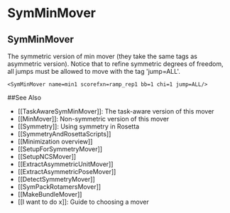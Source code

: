 # SymMinMover
## SymMinMover

The symmetric version of min mover (they take the same tags as asymmetric version). Notice that to refine symmetric degrees of freedom, all jumps must be allowed to move with the tag 'jump=ALL'.

```
<SymMinMover name=min1 scorefxn=ramp_rep1 bb=1 chi=1 jump=ALL/>
```


##See Also

* [[TaskAwareSymMinMover]]: The task-aware version of this mover
* [[MinMover]]: Non-symmetric version of this mover
* [[Symmetry]]: Using symmetry in Rosetta
* [[SymmetryAndRosettaScripts]]
* [[Minimization overview]]
* [[SetupForSymmetryMover]]
* [[SetupNCSMover]]
* [[ExtractAsymmetricUnitMover]]
* [[ExtractAsymmetricPoseMover]]
* [[DetectSymmetryMover]]
* [[SymPackRotamersMover]]
* [[MakeBundleMover]]
* [[I want to do x]]: Guide to choosing a mover